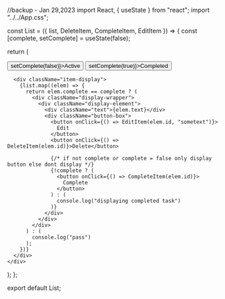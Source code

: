 //backup - Jan 29,2023
import React, { useState } from "react";
import "../../App.css";

const List = ({ list, DeleteItem, CompleteItem, EditItem }) => {
const [complete, setComplete] = useState(false);

return (

<div className="List">
<div className="btn-choice">
<button onClick={() => setComplete(false)}>Active</button>
<button onClick={() => setComplete(true)}>Completed</button>
</div>

      <div className="item-display">
        {list.map((elem) => {
          return elem.complete == complete ? (
            <div className="display-wrapper">
              <div className="display-element">
                <div className="text">{elem.text}</div>
                <div className="button-box">
                  <button onClick={() => EditItem(elem.id, "sometext")}>
                    Edit
                  </button>
                  <button onClick={() => DeleteItem(elem.id)}>Delete</button>

                  {/* if not complete or complete = false only display button else dont display */}
                  {!complete ? (
                    <button onClick={() => CompleteItem(elem.id)}>
                      Complete
                    </button>
                  ) : (
                    console.log("displaying completed task")
                  )}
                </div>
              </div>
            </div>
          ) : (
            console.log("pass")
          );
        })}
      </div>
    </div>

);
};

export default List;
